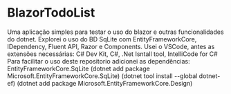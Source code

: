 # BlazorTodoList

Uma aplicação simples para testar o uso do blazor e outras funcionalidades do dotnet.
Explorei o uso do BD SqLite com EntityFrameworkCore, IDependency, Fluent API, Razor e Components.
Usei o VSCode, antes as extensões necessárias: C# Dev Kit, C#, .Net Isntall tool, IntelliCode for C#
Para facilitar o uso deste repositorio adicionei as dependências: EntityFrameworkCore.SqLite 
(dotnet add package Microsoft.EntityFrameworkCore.SqLite)
(dotnet tool install --global dotnet-ef)
(dotnet add package Microsoft.EntityFrameworkCore.Design)
